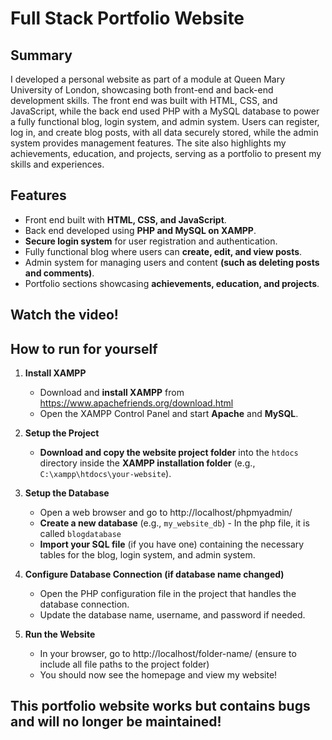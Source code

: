 # Full Stack Portfolio Website

## Summary
I developed a personal website as part of a module at Queen Mary University of London, showcasing both front-end and back-end development skills. The front end was built with HTML, CSS, and JavaScript, while the back end used PHP with a MySQL database to power a fully functional blog, login system, and admin system. Users can register, log in, and create blog posts, with all data securely stored, while the admin system provides management features. The site also highlights my achievements, education, and projects, serving as a portfolio to present my skills and experiences.

## Features
- Front end built with **HTML, CSS, and JavaScript**.
- Back end developed using **PHP and MySQL on XAMPP**.
- **Secure login system** for user registration and authentication.
- Fully functional blog where users can **create, edit, and view posts**.
- Admin system for managing users and content **(such as deleting posts and comments)**.
- Portfolio sections showcasing **achievements, education, and projects**.

## Watch the video!

## How to run for yourself
1. **Install XAMPP**
    - Download and **install XAMPP** from https://www.apachefriends.org/download.html
    - Open the XAMPP Control Panel and start **Apache** and **MySQL**.

2. **Setup the Project**
    - **Download and copy the website project folder** into the `htdocs` directory inside the **XAMPP installation folder** (e.g., `C:\xampp\htdocs\your-website`).

3. **Setup the Database**
    - Open a web browser and go to http://localhost/phpmyadmin/
    - **Create a new database** (e.g., `my_website_db`) - In the php file, it is called `blogdatabase`
    - **Import your SQL file** (if you have one) containing the necessary tables for the blog, login system, and admin system.

4. **Configure Database Connection (if database name changed)**
    - Open the PHP configuration file in the project that handles the database connection.
    - Update the database name, username, and password if needed.

5. **Run the Website**
    - In your browser, go to http://localhost/folder-name/ (ensure to include all file paths to the project folder)
    - You should now see the homepage and view my website!
  
## This portfolio website works but contains bugs and will no longer be maintained!
